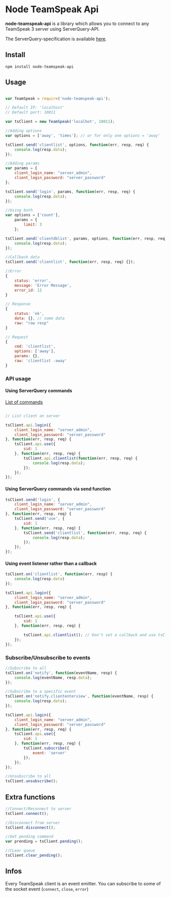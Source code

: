 # Node TeamSpeak Api

**node-teamspeak-api** is a library which allows you to connect to any TeamSpeak 3 server using ServerQuery-API.

The ServerQuery-specification is available [here](http://media.teamspeak.com/ts3_literature/TeamSpeak%203%20Server%20Query%20Manual.pdf).

## Install

`npm install node-teamspeak-api`

## Usage

```javascript

var TeamSpeak = require('node-teamspeak-api');

// Default IP: 'localhost'
// Default port: 10011

var tsClient = new TeamSpeak('localhot', 10011);
```

```javascript
//Adding options
var options = ['away', 'times']; // or for only one options = 'away'

tsClient.send('clientlist', options, function(err, resp, req) {
    console.log(resp.data);
});

//Adding params
var params = {
    client_login_name: "server_admin",
    client_login_password: "server_password"
};

tsClient.send('login', params, function(err, resp, req) {
    console.log(resp.data);
});

//Using both
var options = ['count'],
    params = {
        limit: 3
    };

tsClient.send('clientdblist', params, options, function(err, resp, req) {
    console.log(resp.data);
});
```

```javascript
//Callback data
tsClient.send('clientlist', function(err, resp, req) {});
```

```javascript
//Error
{
    status: 'error',
    message: 'Error Message',
    error_id: 12
}
```

```javascript
// Response
{
    status: 'ok',
    data: {}, // some data
    raw: "raw resp"
}
```

```javascript
// Request
{
    cmd: 'clientlist',
    options: ['away'],
    params: {},
    raw: 'clientlist -away'
}
```

### API usage

#### Using ServerQuery commands

[List of commands](http://media.teamspeak.com/ts3_literature/TeamSpeak%203%20Server%20Query%20Manual.pdf)

```javascript

// List client on server

tsClient.api.login({
    client_login_name: "server_admin",
    client_login_password: "server_password"
}, function(err, resp, req) {
    tsClient.api.use({
        sid: 1
    }, function(err, resp, req) {
        tsClient.api.clientlist(function(err, resp, req) {
            console.log(resp.data);
        });
    });
});
```

#### Using ServerQuery commands via send function

```javascript
tsClient.send('login', {
    client_login_name: "server_admin",
    client_login_password: "server_password"
}, function(err, resp, req) {
    tsClient.send('use', {
        sid: 1
    }, function(err, resp, req) {
        tsClient.send('clientlist', function(err, resp, req) {
            console.log(resp.data);
        });
    });
});
```

#### Using event listener rather than a callback

```javascript
tsClient.on('clientlist', function(err, resp) {
    console.log(resp.data)
});

tsClient.api.login({
    client_login_name: "server_admin",
    client_login_password: "server_password"
}, function(err, resp, req) {

    tsClient.api.use({
        sid: 1
    }, function(err, resp, req) {

        tsClient.api.clientlist(); // Don't set a callback and use tsClient.on function
    });
});
```

### Subscribe/Unsubscribe to events

```javascript
//Subscribe to all
tsClient.on('notify', function(eventName, resp) {
    console.log(eventName, resp.data);
});

//Subscribe to a specific event
tsClient.on('notify.cliententerview', function(eventName, resp) {
    console.log(resp.data);
});

tsClient.api.login({
    client_login_name: "server_admin",
    client_login_password: "server_password"
}, function(err, resp, req) {
    tsClient.api.use({
        sid: 1
    }, function(err, resp, req) {
        tsClient.subscribe({
            event: 'server'
        });
    });
});
```

```javascript
//Unsubscribe to all
tsClient.unsubscribe();
```

## Extra functions

```javascript
//Connect/Reconnect to server
tsClient.connect();
```

```javascript
//Disconnect from server
tsClient.disconnect();
```

```javascript
//Get pending command
var prending = tsClient.pending();
```

```javascript
//CLear queue
tsClient.clear_pending();
```

## Infos

Every TeamSpeak client is an event emitter. You can subscribe to some of the socket event (`connect`, `close`, `error`)